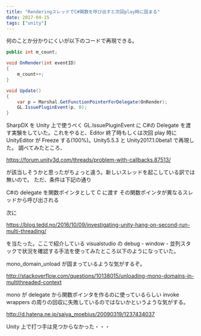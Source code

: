 ```yaml
---
title: "RenderingスレッドでC#関数を呼び出すと次回play時に固まる"
date: 2017-04-15
tags: ["unity"]
---
```


何のことか分かりにくいが以下のコードで再現できる。

```csharp
public int m_count;

void OnRender(int eventID)
{
    m_count++;
}

void Update()
{
    var p = Marshal.GetFunctionPointerForDelegate(OnRender);
    GL.IssuePluginEvent(p, 0);
}
```

SharpDX を Unity 上で使うべく GL.IssuePluginEvent に C#の Delegate を渡す実験をしていた。これをやると、Editor 終了時もしくは次回 play 時に UnityEditor が Freeze する(100%)。Unity5.5.3 と Unity2017.1.0beta1 で再現した。
調べてみたところ、

https://forum.unity3d.com/threads/problem-with-callbacks.87513/

が該当しそうかと思ったがちょっと違う。新しいスレッドを起こしている訳では無いので。 ただ、条件は下記の通り

C#の delegate を関数ポインタとして C に渡す
その関数ポインタが異なるスレッドから呼び出される

次に

https://blog.tedd.no/2016/10/09/investigating-unity-hang-on-second-run-multi-threading/

を当たった。ここで紹介している visualstudio の debug - window - 並列スタックで状況を確認する手法を使ってみたところ以下のようになっていた。

mono_domain_unload が固まっているような気がするぞ。

http://stackoverflow.com/questions/10138015/unloading-mono-domains-in-multithreaded-context

mono が delegate から関数ポインタを作るのに使っているらしい invoke wrappers の周りの回収に失敗しているのではないかというような気がする。

http://d.hatena.ne.jp/saiya_moebius/20090319/1237434037

Unity 上で打つ手は見つからなかった・・・
